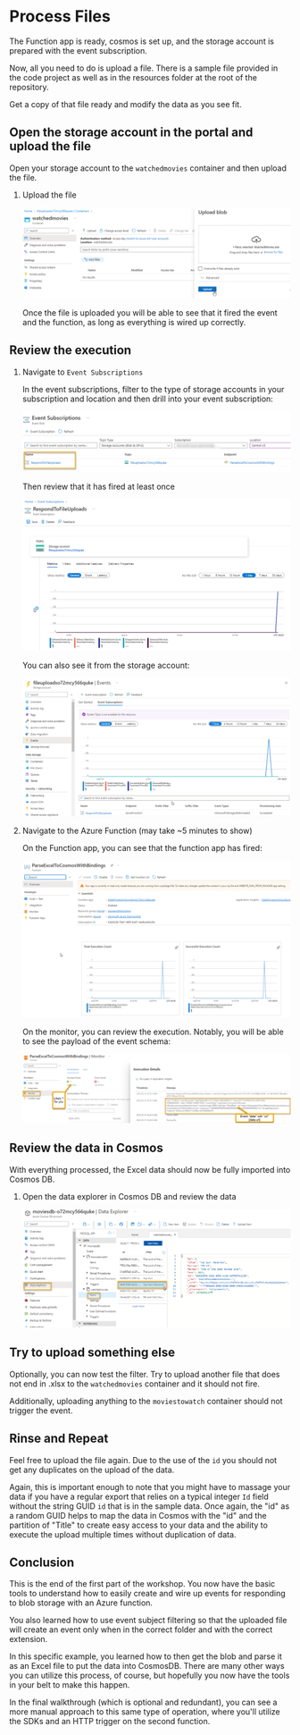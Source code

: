 # Process Files

The Function app is ready, cosmos is set up, and the storage account is prepared with the event subscription.

Now, all you need to do is upload a file. There is a sample file provided in the code project as well as in the resources folder at the root of the repository.  

Get a copy of that file ready and modify the data as you see fit.

## Open the storage account in the portal and upload the file

Open your storage account to the `watchedmovies` container and then upload the file.

1. Upload the file

    !["Upload the file to the container"](./images/Walkthrough04/image0001-uploadthefile.png)  

    Once the file is uploaded you will be able to see that it fired the event and the function, as long as everything is wired up correctly.

## Review the execution

1. Navigate to `Event Subscriptions`

    In the event subscriptions, filter to the type of storage accounts in your subscription and location and then drill into your event subscription:

    !["Event Subscription found"](./images/Walkthrough04/image0002-eventsubscription.png)  

    Then review that it has fired at least once

    !["Event subscription fired"](./images/Walkthrough04/image0003-eventsubscriptionfired.png)  

    You can also see it from the storage account:

    !["Event fired and logged in the storage events"](./images/Walkthrough04/image0004-eventsfromstorage.png)  

1. Navigate to the Azure Function (may take ~5 minutes to show)

    On the Function app, you can see that the function app has fired:

    !["Function execution count is showing that it was executed successfully"](./images/Walkthrough04/image0005-functionappfired.png)   

    On the monitor, you can review the execution. Notably, you will be able to see the payload of the event schema:

    !["Function monitoring has information about the event recorded without any additional work"](./images/Walkthrough04/image0006-monitorinfunctionrecordedtheevent.png)  

## Review the data in Cosmos

With everything processed, the Excel data should now be fully imported into Cosmos DB.

1. Open the data explorer in Cosmos DB and review the data

    !["The data should be available in your cosmos db now"](./images/Walkthrough04/image0007-dataispresentfromfile.png)  

## Try to upload something else

Optionally, you can now test the filter.  Try to upload another file that does not end in .xlsx to the `watchedmovies` container and it should not fire.  

Additionally, uploading anything to the `moviestowatch` container should not trigger the event.

## Rinse and Repeat

Feel free to upload the file again.  Due to the use of the `id` you should not get any duplicates on the upload of the data.  

Again, this is important enough to note that you might have to massage your data if you have a regular export that relies on a typical integer `Id` field without the string GUID `id` that is in the sample data.  Once again, the "id" as a random GUID helps to map the data in Cosmos with the "id" and the partition of "Title" to create easy access to your data and the ability to execute the upload multiple times without duplication of data.

## Conclusion

This is the end of the first part of the workshop.  You now have the basic tools to understand how to easily create and wire up events for responding to blob storage with an Azure function.  

You also learned how to use event subject filtering so that the uploaded file will create an event only when in the correct folder and with the correct extension.

In this specific example, you learned how to then get the blob and parse it as an Excel file to put the data into CosmosDB.  There are many other ways you can utilize this process, of course, but hopefully you now have the tools in your belt to make this happen.

In the final walkthrough (which is optional and redundant), you can see a more manual approach to this same type of operation, where you'll utilize the SDKs and an HTTP trigger on the second function.
